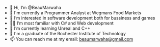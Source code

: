- 👋 Hi, I’m @BeauMarwaha
- 💼 I'm currently a Programmer Analyst at Wegmans Food Markets
- 👀 I’m interested in software development both for bussiness and games
- 🧑‍💻 I’m most familiar with C# and Web development
- 🌱 I’m currently learning Unreal and C++
- 🏫 I'm a graduate of the Rochester Institute of Technology
- 📫 You can reach me at my email: beaumarwaha@gmail.com

<!---
BeauMarwaha/BeauMarwaha is a ✨ special ✨ repository because its `README.md` (this file) appears on your GitHub profile.
You can click the Preview link to take a look at your changes.
--->
